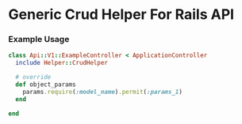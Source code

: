 # Generic Crud Helper For Rails API

### Example Usage

```ruby
class Api::V1::ExampleController < ApplicationController
  include Helper::CrudHelper

  # override
  def object_params
    params.require(:model_name).permit(:params_1)
  end

end
```
